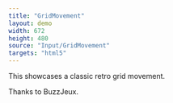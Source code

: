 ```yaml
---
title: "GridMovement"
layout: demo
width: 672
height: 480
source: "Input/GridMovement"
targets: "html5"
---
```


This showcases a classic retro grid movement.

Thanks to BuzzJeux.